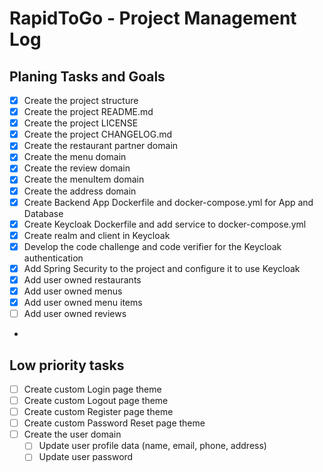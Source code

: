 # RapidToGo - Project Management Log

## Planing Tasks and Goals

- [x] Create the project structure
- [x] Create the project README.md
- [x] Create the project LICENSE
- [x] Create the project CHANGELOG.md
- [x] Create the restaurant partner domain
- [x] Create the menu domain
- [x] Create the review domain
- [x] Create the menuItem domain
- [x] Create the address domain
- [x] Create Backend App Dockerfile and docker-compose.yml for App and Database
- [x] Create Keycloak Dockerfile and add service to docker-compose.yml
- [x] Create realm and client in Keycloak
- [x] Develop the code challenge and code verifier for the Keycloak authentication
- [x] Add Spring Security to the project and configure it to use Keycloak
- [x] Add user owned restaurants
- [x] Add user owned menus
- [x] Add user owned menu items
- [ ] Add user owned reviews
-

## Low priority tasks
- [ ] Create custom Login page theme
- [ ] Create custom Logout page theme
- [ ] Create custom Register page theme
- [ ] Create custom Password Reset page theme
- [ ] Create the user domain
    + [ ] Update user profile data (name, email, phone, address)
    + [ ] Update user password